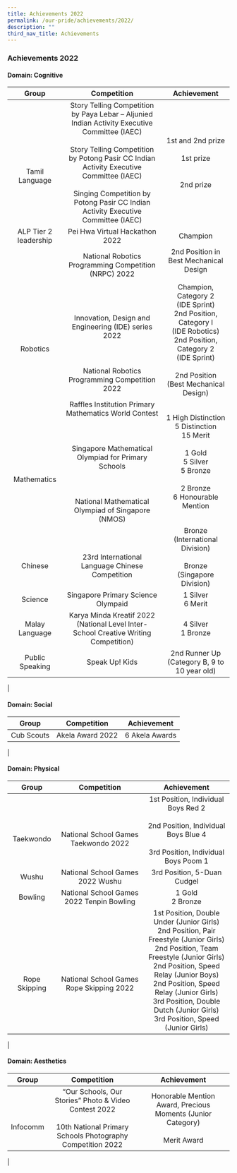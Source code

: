 ```yaml
---
title: Achievements 2022
permalink: /our-pride/achievements/2022/
description: ""
third_nav_title: Achievements
---
```

### **Achievements 2022**

#### **Domain: Cognitive**

| Group | Competition | Achievement |
|:---:|:---:|:---:|
| <br><br><br>Tamil Language | Story Telling Competition by Paya Lebar – Aljunied Indian Activity Executive Committee (IAEC)<br><br>Story Telling Competition by Potong Pasir CC Indian Activity Executive Committee (IAEC)<br><br>Singing Competition by Potong Pasir CC Indian Activity Executive Committee (IAEC) | 1st and 2nd prize<br><br>1st  prize<br><br><br>2nd prize  |
| ALP Tier 2 leadership |  Pei Hwa Virtual Hackathon 2022 | Champion |
| <br><br><br><br><br><br>Robotics |  National Robotics Programming Competition (NRPC) 2022<br><br><br><br><br>Innovation, Design and Engineering (IDE) series 2022<br><br><br><br>National Robotics Programming Competition 2022 | 2nd Position in Best Mechanical Design<br><br>Champion, Category 2<br>(IDE Sprint)<br>2nd Position, Category I<br>(IDE Robotics) <br>2nd Position, Category 2<br>(IDE Sprint)<br><br>2nd Position (Best Mechanical Design) |
| <br><br><br><br>Mathematics | Raffles Institution Primary Mathematics World Contest<br><br><br><br>Singapore Mathematical Olympiad for Primary Schools<br><br><br><br>National Mathematical Olympiad of Singapore (NMOS) | 1 High Distinction<br>5 Distinction<br>15 Merit<br><br>1 Gold<br>5 Silver<br>5 Bronze<br><br>2 Bronze<br>6 Honourable Mention  |
| <br><br>Chinese | <br><br>23rd International Language Chinese Competition | Bronze<br>(International Division)<br><br>Bronze<br>(Singapore Division) |
| Science | Singapore Primary Science Olympaid | 1 Silver<br>6 Merit |
| Malay Language |  Karya Minda Kreatif 2022<br>(National Level Inter-School Creative Writing Competition) | 4 Silver <br> 1 Bronze |
| Public Speaking |  Speak Up! Kids | 2nd Runner Up<br>(Category B, 9 to 10 year old)  |
|

#### **Domain: Social**

| Group | Competition | Achievement |
|:---:|:---:|:---:|
| Cub Scouts | Akela Award 2022 | 6 Akela Awards |
|

#### **Domain: Physical**

| Group | Competition | Achievement |
|:---:|:---:|:---:|
| <br><br>Taekwondo | <br><br>National School Games Taekwondo 2022 | 1st Position, Individual Boys Red 2<br><br>2nd Position, Individual Boys Blue 4<br><br>3rd Position, Individual Boys Poom 1 |
| Wushu | National School Games 2022 Wushu  | 3rd Position, 5-Duan Cudgel |
| Bowling| National School Games 2022 Tenpin Bowling | 1 Gold <br> 2 Bronze |
| <br><br><br>Rope Skipping | <br><br><br>National School Games Rope Skipping 2022 | 1st Position, Double Under (Junior Girls)<br>2nd Position, Pair Freestyle (Junior Girls)<br>2nd Position, Team Freestyle (Junior Girls)<br>2nd Position, Speed Relay (Junior Boys)<br>2nd Position, Speed Relay (Junior Girls)<br>3rd Position, Double Dutch (Junior Girls)<br>3rd Position, Speed (Junior Girls) |
|

#### **Domain: Aesthetics**

| Group | Competition | Achievement |
|:---:|:---:|:---:|
| <br><br>Infocomm | “Our Schools, Our Stories” Photo & Video Contest 2022 <br><br> 10th National Primary Schools Photography Competition 2022 | Honorable Mention Award, Precious Moments (Junior Category) <br><br>Merit Award |
|